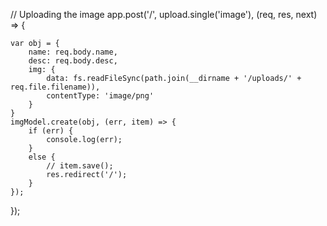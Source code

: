 // Uploading the image 
app.post('/', upload.single('image'), (req, res, next) => { 

	var obj = { 
		name: req.body.name, 
		desc: req.body.desc, 
		img: { 
			data: fs.readFileSync(path.join(__dirname + '/uploads/' + req.file.filename)), 
			contentType: 'image/png'
		} 
	} 
	imgModel.create(obj, (err, item) => { 
		if (err) { 
			console.log(err); 
		} 
		else { 
			// item.save(); 
			res.redirect('/'); 
		} 
	}); 
}); 
